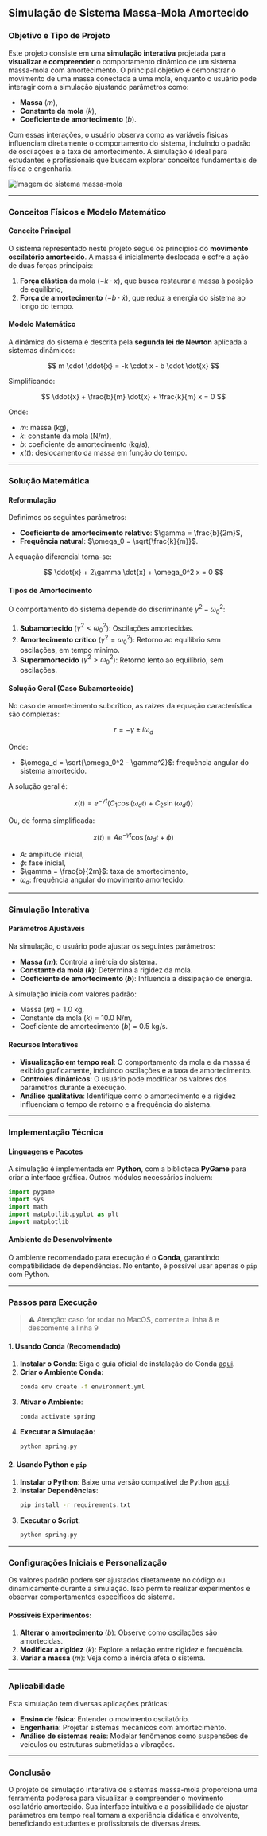 ## Simulação de Sistema Massa-Mola Amortecido

### Objetivo e Tipo de Projeto

Este projeto consiste em uma **simulação interativa** projetada para **visualizar e compreender** o comportamento dinâmico de um sistema massa-mola com amortecimento. O principal objetivo é demonstrar o movimento de uma massa conectada a uma mola, enquanto o usuário pode interagir com a simulação ajustando parâmetros como:

- **Massa** ($m$),
- **Constante da mola** ($k$),
- **Coeficiente de amortecimento** ($b$).

Com essas interações, o usuário observa como as variáveis físicas influenciam diretamente o comportamento do sistema, incluindo o padrão de oscilações e a taxa de amortecimento. A simulação é ideal para estudantes e profissionais que buscam explorar conceitos fundamentais de física e engenharia.

![Imagem do sistema massa-mola](images/spring_system.gif)

---

### Conceitos Físicos e Modelo Matemático

#### Conceito Principal

O sistema representado neste projeto segue os princípios do **movimento oscilatório amortecido**. A massa é inicialmente deslocada e sofre a ação de duas forças principais:

1. **Força elástica** da mola ($-k \cdot x$), que busca restaurar a massa à posição de equilíbrio,
2. **Força de amortecimento** ($-b \cdot \dot{x}$), que reduz a energia do sistema ao longo do tempo.

#### Modelo Matemático

A dinâmica do sistema é descrita pela **segunda lei de Newton** aplicada a sistemas dinâmicos:

$$
m \cdot \ddot{x} = -k \cdot x - b \cdot \dot{x}
$$

Simplificando:

$$
\ddot{x} + \frac{b}{m} \dot{x} + \frac{k}{m} x = 0
$$

Onde:
- $m$: massa (kg),
- $k$: constante da mola (N/m),
- $b$: coeficiente de amortecimento (kg/s),
- $x(t)$: deslocamento da massa em função do tempo.

---

### Solução Matemática

#### Reformulação

Definimos os seguintes parâmetros:
- **Coeficiente de amortecimento relativo**: $\gamma = \frac{b}{2m}$,
- **Frequência natural**: $\omega_0 = \sqrt{\frac{k}{m}}$.

A equação diferencial torna-se:

$$
\ddot{x} + 2\gamma \dot{x} + \omega_0^2 x = 0
$$

#### Tipos de Amortecimento

O comportamento do sistema depende do discriminante $\gamma^2 - \omega_0^2$:

1. **Subamortecido** ($\gamma^2 < \omega_0^2$): Oscilações amortecidas.
2. **Amortecimento crítico** ($\gamma^2 = \omega_0^2$): Retorno ao equilíbrio sem oscilações, em tempo minímo.
3. **Superamortecido** ($\gamma^2 > \omega_0^2$): Retorno lento ao equilíbrio, sem oscilações.

#### Solução Geral (Caso Subamortecido)

No caso de amortecimento subcrítico, as raízes da equação característica são complexas:

$$
r = -\gamma \pm i \omega_d
$$

Onde:
- $\omega_d = \sqrt{\omega_0^2 - \gamma^2}$: frequência angular do sistema amortecido.

A solução geral é:

$$
x(t) = e^{-\gamma t} \left( C_1 \cos(\omega_d t) + C_2 \sin(\omega_d t) \right)
$$

Ou, de forma simplificada:

$$
x(t) = A e^{-\gamma t} \cos(\omega_d t + \phi)
$$

- $A$: amplitude inicial,
- $\phi$: fase inicial,
- $\gamma = \frac{b}{2m}$: taxa de amortecimento,
- $\omega_d$: frequência angular do movimento amortecido.

---

### Simulação Interativa

#### Parâmetros Ajustáveis

Na simulação, o usuário pode ajustar os seguintes parâmetros:
- **Massa ($m$)**: Controla a inércia do sistema.
- **Constante da mola ($k$)**: Determina a rigidez da mola.
- **Coeficiente de amortecimento ($b$)**: Influencia a dissipação de energia.

A simulação inicia com valores padrão:
- Massa ($m$) = 1.0 kg,
- Constante da mola ($k$) = 10.0 N/m,
- Coeficiente de amortecimento ($b$) = 0.5 kg/s.

#### Recursos Interativos

- **Visualização em tempo real**: O comportamento da mola e da massa é exibido graficamente, incluindo oscilações e a taxa de amortecimento.
- **Controles dinâmicos**: O usuário pode modificar os valores dos parâmetros durante a execução.
- **Análise qualitativa**: Identifique como o amortecimento e a rigidez influenciam o tempo de retorno e a frequência do sistema.

---

### Implementação Técnica

#### Linguagens e Pacotes

A simulação é implementada em **Python**, com a biblioteca **PyGame** para criar a interface gráfica. Outros módulos necessários incluem:

```python
import pygame
import sys
import math
import matplotlib.pyplot as plt
import matplotlib
```

#### Ambiente de Desenvolvimento

O ambiente recomendado para execução é o **Conda**, garantindo compatibilidade de dependências. No entanto, é possível usar apenas o `pip` com Python.

---

### Passos para Execução

> ⚠️ Atenção: caso for rodar no MacOS, comente a linha 8 e descomente a linha 9

#### 1. Usando Conda (Recomendado)

1. **Instalar o Conda**: Siga o guia oficial de instalação do Conda [aqui](https://docs.conda.io/projects/conda/en/latest/user-guide/install/index.html).
2. **Criar o Ambiente Conda**:
   ```bash
   conda env create -f environment.yml
   ```
3. **Ativar o Ambiente**:
   ```bash
   conda activate spring
   ```
4. **Executar a Simulação**:
   ```bash
   python spring.py
   ```

#### 2. Usando Python e `pip`

1. **Instalar o Python**: Baixe uma versão compatível de Python [aqui](https://www.python.org/downloads/).
2. **Instalar Dependências**:
   ```bash
   pip install -r requirements.txt
   ```
3. **Executar o Script**:
   ```bash
   python spring.py
   ```

---

### Configurações Iniciais e Personalização

Os valores padrão podem ser ajustados diretamente no código ou dinamicamente durante a simulação. Isso permite realizar experimentos e observar comportamentos específicos do sistema.

#### Possíveis Experimentos:
1. **Alterar o amortecimento** ($b$): Observe como oscilações são amortecidas.
2. **Modificar a rigidez** ($k$): Explore a relação entre rigidez e frequência.
3. **Variar a massa** ($m$): Veja como a inércia afeta o sistema.

---

### Aplicabilidade

Esta simulação tem diversas aplicações práticas:
- **Ensino de física**: Entender o movimento oscilatório.
- **Engenharia**: Projetar sistemas mecânicos com amortecimento.
- **Análise de sistemas reais**: Modelar fenômenos como suspensões de veículos ou estruturas submetidas a vibrações.

---

### Conclusão

O projeto de simulação interativa de sistemas massa-mola proporciona uma ferramenta poderosa para visualizar e compreender o movimento oscilatório amortecido. Sua interface intuitiva e a possibilidade de ajustar parâmetros em tempo real tornam a experiência didática e envolvente, beneficiando estudantes e profissionais de diversas áreas.
